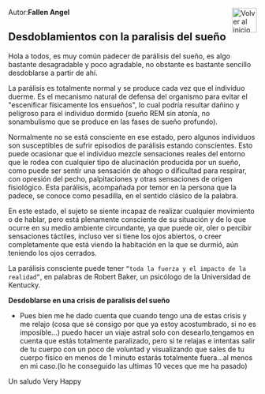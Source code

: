 Autor:**Fallen Angel**
<a href="https://github.com/Ocul-LB/Projecto-LB/wiki"><img align="right" alt="Volver al inicio" title="Volver al inicio " src="https://i.imgur.com/GodtzYG.png" width=50></a>

## Desdoblamientos con la paralisis del sueño

Hola a todos, es muy común padecer de parálisis del sueño, es algo bastante desagradable y poco agradable, no obstante es bastante sencillo desdoblarse a partir de ahí.

La parálisis es totalmente normal y se produce cada vez que el individuo duerme. Es el mecanismo natural de defensa del organismo para evitar el "escenificar físicamente los ensueños", lo cual podría resultar dañino y peligroso para el individuo dormido (sueño REM sin atonía, no sonambulismo que se produce en las fases de sueño profundo).

Normalmente no se está consciente en ese estado, pero algunos individuos son susceptibles de sufrir episodios de parálisis estando conscientes. Esto puede ocasionar que el individuo mezcle sensaciones reales del entorno que le rodea con cualquier tipo de alucinación producida por un sueño, como puede ser sentir una sensación de ahogo o dificultad para respirar, con opresión del pecho, palpitaciones y otras sensaciones de origen fisiológico. Esta parálisis, acompañada por temor en la persona que la padece, se conoce como pesadilla, en el sentido clásico de la palabra.

En este estado, el sujeto se siente incapaz de realizar cualquier movimiento o de hablar, pero está plenamente consciente de su situación y de lo que ocurre en su medio ambiente circundante, ya que puede oír, oler o percibir sensaciones táctiles, incluso ver si tiene los ojos abiertos, o creer completamente que está viendo la habitación en la que se durmió, aún teniendo los ojos cerrados.

La parálisis consciente puede tener  `“toda la fuerza y el impacto de la realidad”`, en palabras de Robert Baker, un psicólogo de la Universidad de Kentucky.



**Desdoblarse en una crisis de paralisis del sueño**

 * Pues bien me he dado cuenta que cuando tengo una de estas crisis y me relajo (cosa que sé consigo por que ya estoy acostumbrado, si no es imposible...) puedo hacer un viaje astral solo con desearlo,tengamos en cuenta que estás totalmente paralizado, pero si te relajas e intentas salir de tu cuerpo con un poco de voluntad y visualizando que sales de tu cuerpo físico en menos de 1 minuto estarás totalmente fuera...al menos en mi caso.(lo he conseguido las ultimas 10 veces que me ha pasado)

Un saludo  Very Happy

